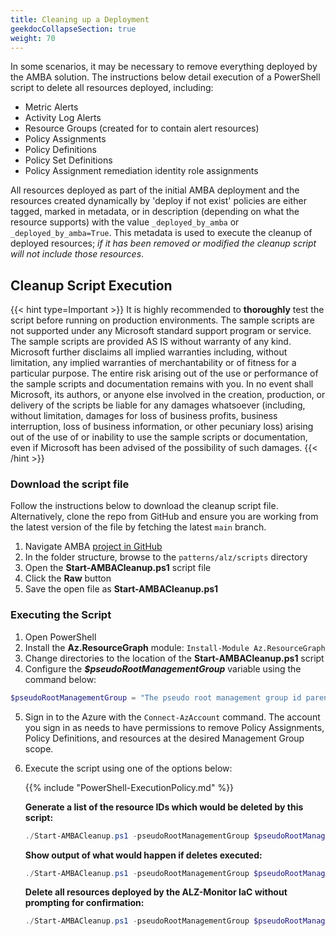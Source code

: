 ```yaml
---
title: Cleaning up a Deployment
geekdocCollapseSection: true
weight: 70
---
```


In some scenarios, it may be necessary to remove everything deployed by the AMBA solution. The instructions below detail execution of a PowerShell script to delete all resources deployed, including:

- Metric Alerts
- Activity Log Alerts
- Resource Groups (created for to contain alert resources)
- Policy Assignments
- Policy Definitions
- Policy Set Definitions
- Policy Assignment remediation identity role assignments

All resources deployed as part of the initial AMBA deployment and the resources created  dynamically by 'deploy if not exist' policies are either tagged, marked in metadata, or in description (depending on what the resource supports) with the value `_deployed_by_amba` or `_deployed_by_amba=True`. This metadata is used to execute the cleanup of deployed resources; _if it has been removed or modified the cleanup script will not include those resources_.

## Cleanup Script Execution

{{< hint type=Important >}}
It is highly recommended to **thoroughly** test the script before running on production environments. The sample scripts are not supported under any Microsoft standard support program or service. The sample scripts are provided AS IS without warranty of any kind. Microsoft further disclaims all implied warranties including, without limitation, any implied warranties of merchantability or of fitness for a particular purpose. The entire risk arising out of the use or performance of the sample scripts and documentation remains with you. In no event shall Microsoft, its authors, or anyone else involved in the creation, production, or delivery of the scripts be liable for any damages whatsoever (including, without limitation, damages for loss of business profits, business interruption, loss of business information, or other pecuniary loss) arising out of the use of or inability to use the sample scripts or documentation, even if Microsoft has been advised of the possibility of such damages.
{{< /hint >}}

### Download the script file

Follow the instructions below to download the cleanup script file. Alternatively, clone the repo from GitHub and ensure you are working from the latest version of the file by fetching the latest `main` branch.

1. Navigate AMBA [project in GitHub](https://github.com/Azure/azure-monitor-baseline-alerts)
2. In the folder structure, browse to the `patterns/alz/scripts` directory
3. Open the **Start-AMBACleanup.ps1** script file
4. Click the **Raw** button
5. Save the open file as **Start-AMBACleanup.ps1**

### Executing the Script

1. Open PowerShell
2. Install the **Az.ResourceGraph** module: `Install-Module Az.ResourceGraph`
3. Change directories to the location of the **Start-AMBACleanup.ps1** script
4. Configure the _**$pseudoRootManagementGroup**_ variable using the command below:

  ```powershell
  $pseudoRootManagementGroup = "The pseudo root management group id parenting the identity, management and connectivity management groups"
  ```

5. Sign in to the Azure with the `Connect-AzAccount` command. The account you sign in as needs to have permissions to remove Policy Assignments, Policy Definitions, and resources at the desired Management Group scope.
6. Execute the script using one of the options below:

    {{% include "PowerShell-ExecutionPolicy.md" %}}

    **Generate a list of the resource IDs which would be deleted by this script:**

    ```powershell
    ./Start-AMBACleanup.ps1 -pseudoRootManagementGroup $pseudoRootManagementGroup -ReportOnly
    ```

    **Show output of what would happen if deletes executed:**

    ```powershell
    ./Start-AMBACleanup.ps1 -pseudoRootManagementGroup $pseudoRootManagementGroup -WhatIf
    ```

    **Delete all resources deployed by the ALZ-Monitor IaC without prompting for confirmation:**

    ```powershell
    ./Start-AMBACleanup.ps1 -pseudoRootManagementGroup $pseudoRootManagementGroup -Force
    ```
